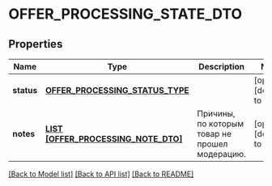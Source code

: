 # OFFER_PROCESSING_STATE_DTO

## Properties
Name | Type | Description | Notes
------------ | ------------- | ------------- | -------------
**status** | [**OFFER_PROCESSING_STATUS_TYPE**](OfferProcessingStatusType.md) |  | [optional] [default to null]
**notes** | [**LIST [OFFER_PROCESSING_NOTE_DTO]**](OfferProcessingNoteDTO.md) | Причины, по которым товар не прошел модерацию. | [optional] [default to null]

[[Back to Model list]](../README.md#documentation-for-models) [[Back to API list]](../README.md#documentation-for-api-endpoints) [[Back to README]](../README.md)


